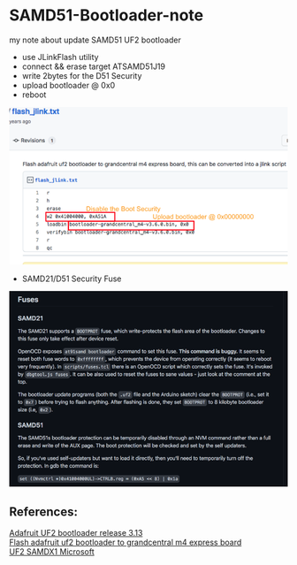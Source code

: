 # SAMD51-Bootloader-note
my note about update SAMD51 UF2 bootloader<br>

- use JLinkFlash utility
- connect && erase target ATSAMD51J19
- write 2bytes for the D51 Security
- upload bootloader @ 0x0
- reboot

<img src="pic/JlinkBootloaderM4_Notes.png" />

- SAMD21/D51 Security Fuse
<img src = "pic/SAMD51Fuse.png" />

## References:<br>
[Adafruit UF2 bootloader release 3.13](https://github.com/adafruit/uf2-samdx1/releases/tag/v3.13.0) <br>
[Flash adafruit uf2 bootloader to grandcentral m4 express board](https://gist.github.com/C47D/b54ea63f30b1e61852514ad6e1177a72) <br>
[UF2 SAMDX1 Microsoft](https://github.com/microsoft/uf2-samdx1)
